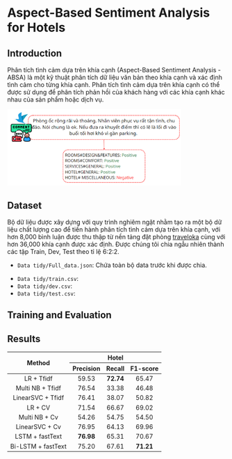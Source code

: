 # Aspect-Based Sentiment Analysis for Hotels

## Introduction
Phân tích tình cảm dựa trên khía cạnh (Aspect-Based Sentiment Analysis - ABSA) là một kỹ thuật phân tích dữ liệu văn bản theo khía cạnh và xác định tình cảm cho từng khía cạnh. Phân tích tình cảm dựa trên khía cạnh có thể được sử dụng để phân tích phản hồi của khách hàng với các khía cạnh khác nhau của sản phẩm hoặc dịch vụ.

<img src="./Image/vidu.png" width="400"/>

## Dataset
Bộ dữ liệu được xây dựng với quy trình nghiêm ngặt nhằm tạo ra một bộ dữ liệu chất lượng cao để tiến hành phân tích tình cảm dựa trên khía cạnh, với hơn 8,000 bình luận được thu thập từ nền tảng đặt phòng [traveloka](https://www.traveloka.com/en-vn/)  cùng với hơn 36,000 khía cạnh được xác định. Được chúng tôi chia ngẫu nhiên thành các tập Train, Dev, Test theo tỉ lệ 6:2:2.
  - `Data tidy/Full_data.json`: Chứa toàn bộ data trước khi được chia.
  + `Data tidy/train.csv`: 
  + `Data tidy/dev.csv`: 
  + `Data tidy/test.csv`: 
## Training and Evaluation



## Results
<table>
<thead>
  <tr>
    <th rowspan="2">Method</th>
    <th colspan="3">Hotel</th>
  </tr>
  <tr>
    <th>Precision</th>
    <th>Recall</th>
    <th>F1-score</th>
  </tr>
</thead>
<tbody>
  <tr>
    <td align="center">LR + Tfidf</td>
    <td align="center">59.53</td>
    <td align="center"><b>72.74</b></td>
    <td align="center">65.47</td>
  </tr>
  <tr>
    <td align="center">Multi NB + Tfidf</td>
    <td align="center">76.54</td>
    <td align="center">33.38</td>
    <td align="center">46.48</td>
  </tr>
  
  <tr>
    <td align="center">LinearSVC + Tfidf</td>
    <td align="center">76.41</td>
    <td align="center">38.07</td>
    <td align="center">50.82</td>
  </tr>
  <tr>
    <td align="center">LR + CV</td>
    <td align="center">71.54</td>
    <td align="center">66.67</td>
    <td align="center">69.02</td>
  </tr>
  <tr>
    <td align="center">Multi NB + Cv</td>
    <td align="center">54.26</td>
    <td align="center">54.75</td>
    <td align="center">54.50</td>
  </tr>
  <tr>
    <td align="center">LinearSVC + Cv</td>
    <td align="center">76.95</td>
    <td align="center">64.13</td>
    <td align="center">69.96</td>
  </tr>
  <tr>
    <td align="center">LSTM + fastText</td>
    <td align="center"><b>76.98</b></td>
    <td align="center">65.31</td>
    <td align="center">70.67</td>
  </tr>
  <tr>
    <td align="center">Bi-LSTM + fastText</td>
    <td align="center">75.20</td>
    <td align="center">67.61</td>
    <td align="center"><b>71.21</b></td>
  </tr>
</tbody>
</table>
